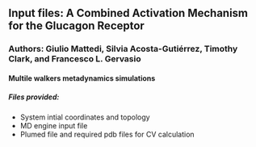 ## Input files: A Combined Activation Mechanism for the Glucagon Receptor
### Authors: Giulio Mattedi, Silvia Acosta-Gutiérrez, Timothy Clark, and Francesco L. Gervasio
#### Multile walkers metadynamics simulations
##### Files provided:
- System intial coordinates and topology
- MD engine input file
- Plumed file and required pdb files for CV calculation

